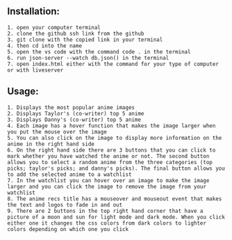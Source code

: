 ## Installation:
    1. open your computer terminal
    2. clone the github ssh link from the github
    3. git clone with the copied link in your terminal 
    4. then cd into the name
    5. open the vs code with the command code . in the terminal
    6. run json-server --watch db.json() in the terminal 
    7. open index.html either with the command for your type of computer or with liveserver

## Usage:
    1. Displays the most popular anime images
    2. Displays Taylor's (co-writer) top 5 anime 
    3. Displays Danny's (co-writer) top 5 anime
    4. Each image has a hover function that makes the image larger when you put the mouse over the image
    5. You can also click on the image to display more information on the anime in the right hand side 
    6. On the right hand side there are 3 buttons that you can click to mark whether you have watched the anime or not. The second button    allows you to select a random anime from the three categories (top picks; taylor's picks; and danny's picks). The final button allows you to add the selected anime to a watchlist
    7. In the watchlist you can hover over an image to make the image larger and you can click the image to remove the image from your watchlist
    8. The anime recs title has a mouseover and mouseout event that makes the text and logos to fade in and out
    9. There are 2 buttons in the top right hand corner that have a picture of a moon and sun for light mode and dark mode. When you click either one it changes the css colors from dark colors to lighter colors depending on which one you click
